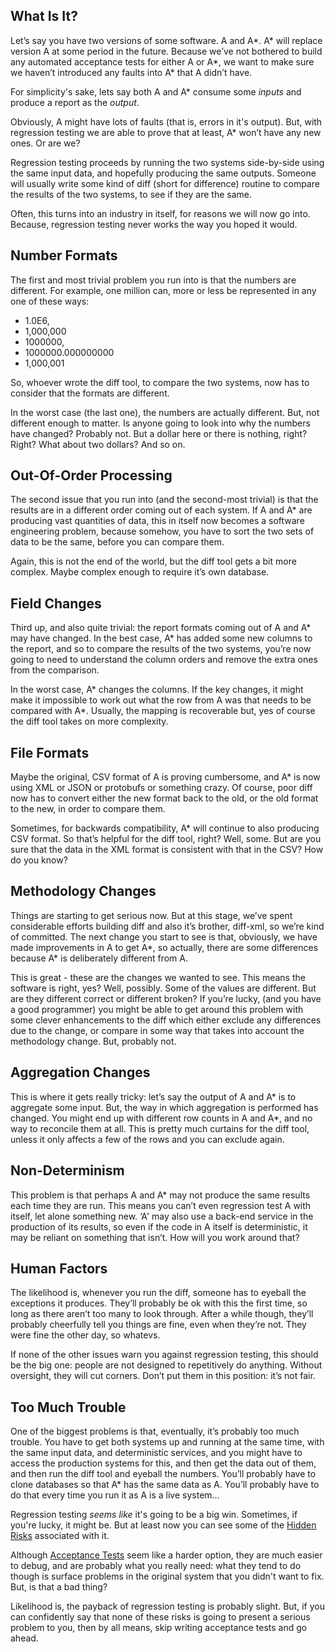 ## What Is It?

Let’s say you have two versions of some software.  A and A*. A* will replace version A at some period in the future.   Because we’ve not bothered to build any automated acceptance tests for either A or A*, we want to make sure we haven’t introduced any faults into A* that A didn’t have.  

For simplicity's sake, lets say both A and A* consume some _inputs_ and produce a report as the _output_.

Obviously, A might have lots of faults (that is, errors in it's output).  But, with regression testing we are able to prove that at least, A* won’t have any new ones.  Or are we?

Regression testing proceeds by running the two systems side-by-side using the same input data, and hopefully producing the same outputs.  Someone will usually write some kind of diff (short for difference) routine to compare the results of the two systems, to see if they are the same.  

Often, this turns into an industry in itself, for reasons we will now go into.  Because, regression testing never works the way you hoped it would.

## Number Formats

The first and most trivial problem you run into is that the numbers are different.  For example, one million can, more or less be represented in any one of these ways:

* 1.0E6,
* 1,000,000
* 1000000,
* 1000000.000000000 
* 1,000,001

So, whoever wrote the diff tool, to compare the two systems, now has to consider that the formats are different.  

In the worst case (the last one),  the numbers are actually different. But, not different enough to matter.  Is anyone going to look into why the numbers have changed?  Probably not.  But a dollar here or there is nothing, right?  Right?  What about two dollars? And so on.

## Out-Of-Order Processing

The second issue that you run into (and the second-most trivial) is that the results are in a different order coming out of each system.  If A and A* are producing vast quantities of data, this in itself now becomes a software engineering problem, because somehow, you have to sort the two sets of data to be the same, before you can compare them.

Again, this is not the end of the world, but the diff tool gets a bit more complex.  Maybe complex enough to require it’s own database.

## Field Changes

Third up, and also quite trivial:  the report formats coming out of A and A* may have changed.  In the best case, A* has added some new columns to the report, and so to compare the results of the two systems, you’re now going to need to understand the column orders and remove the extra ones from the comparison.

In the worst case, A* changes the columns.  If the key changes, it might make it impossible to work out what the row from A was that needs to be compared with A*.  Usually, the mapping is recoverable but, yes of course the diff tool takes on more complexity.

## File Formats

Maybe the original, CSV format of A is proving cumbersome, and A* is now using XML or JSON or protobufs or something crazy.  Of course, poor diff now has to convert either the new format back to the old, or the old format to the new, in order to compare them.  

Sometimes, for backwards compatibility, A* will continue to also producing CSV format.  So that’s helpful for the diff tool, right?  Well, some.  But are you sure that the data in the XML format is consistent with that in the CSV?   How do you know?

## Methodology Changes

Things are starting to get serious now.  But at this stage, we’ve spent considerable efforts building diff and also it’s brother, diff-xml, so we’re kind of committed.   The next change you start to see is that, obviously, we have made improvements in A to get A*, so actually, there are some differences because A* is deliberately different from A.  

This is great - these are the changes we wanted to see.  This means the software is right, yes? Well, possibly.  Some of the values are different.  But are they different correct or different broken?  If you’re lucky, (and you have a good programmer) you might be able to get around this problem with some clever enhancements to the diff which either exclude any differences due to the change, or compare in some way that takes into account the methodology change. But, probably not.  

## Aggregation Changes

This is where it gets really tricky: let’s say the output of A and A* is to aggregate some input. But, the way in which aggregation is performed has changed.  You might end up with different row counts in A and A*, and no way to reconcile them at all.   This is pretty much curtains for the diff tool, unless it only affects a few of the rows and you can exclude again.

## Non-Determinism

This problem is that perhaps A and A* may not produce the same results each time they are run.   This means you can’t even regression test A with itself, let alone something new.  ‘A' may also use a back-end service in the production of its results, so even if the code in A itself is deterministic, it may be reliant on something that isn’t.  How will you work around that?

## Human Factors

The likelihood is, whenever you run the diff, someone has to eyeball the exceptions it produces.  They’ll probably be ok with this the first time, so long as there aren’t too many to look through.  After a while though, they’ll probably cheerfully tell you things are fine, even when they’re not.  They were fine the other day, so whatevs.  

If none of the other issues warn you against regression testing, this should be the big one:  people are not designed to repetitively do anything. Without oversight, they will cut corners.  Don’t put them in this position: it’s not fair.

## Too Much Trouble

One of the biggest problems is that, eventually, it’s probably too much trouble.  You have to get both systems up and running at the same time, with the same input data, and deterministic services, and you might have to access the production systems for this, and then get the data out of them, and then run the diff tool and eyeball the numbers.  You’ll probably have to clone databases so that A* has the same data as A.  You’ll probably have to do that every time you run it as A is a live system...

Regression testing _seems like_ it's going to be a big win.  Sometimes, if you're lucky, it might be.  But at least now you can see some of the [Hidden Risks](Risks) associated with it.  

Although [Acceptance Tests](Testing) seem like a harder option, they are much easier to debug, and are probably what you really need:   what they tend to do though is surface problems in the original system that you didn't want to fix.  But, is that a bad thing?

Likelihood is, the payback of regression testing is probably slight.  But, if you can confidently say that none of these risks is going to present a serious problem to you, then by all means, skip writing acceptance tests and go ahead.
